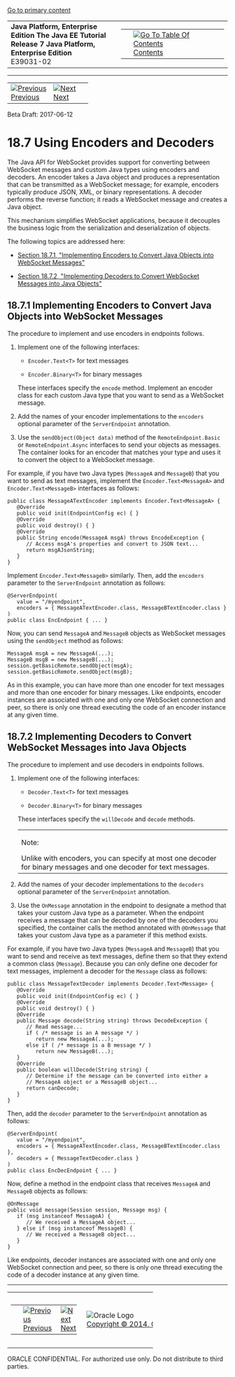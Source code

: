 [Go to primary content](#BEGIN)

<table>
<colgroup>
<col width="50%" />
<col width="50%" />
</colgroup>
<tbody>
<tr class="odd">
<td><strong>Java Platform, Enterprise Edition The Java EE Tutorial</strong><br />
<strong>Release 7 Java Platform, Enterprise Edition</strong><br />
E39031-02</td>
<td><table>
<tbody>
<tr class="odd">
<td> </td>
<td><a href="toc.htm"><img src="../../dcommon/gifs/toc.gif" alt="Go To Table Of Contents" /><br />
<span class="icon">Contents</span></a></td>
</tr>
</tbody>
</table></td>
</tr>
</tbody>
</table>

-----

<table>
<tbody>
<tr class="odd">
<td><a href="websocket006.htm"><img src="../../dcommon/gifs/leftnav.gif" alt="Previous" /><br />
<span class="icon">Previous</span></a> </td>
<td><a href="websocket008.htm"><img src="../../dcommon/gifs/rightnav.gif" alt="Next" /><br />
<span class="icon">Next</span></a></td>
<td> </td>
</tr>
</tbody>
</table>

Beta Draft: 2017-06-12

# 18.7 Using Encoders and Decoders

The Java API for WebSocket provides support for converting between
WebSocket messages and custom Java types using encoders and decoders. An
encoder takes a Java object and produces a representation that can be
transmitted as a WebSocket message; for example, encoders typically
produce JSON, XML, or binary representations. A decoder performs the
reverse function; it reads a WebSocket message and creates a Java
object.

This mechanism simplifies WebSocket applications, because it decouples
the business logic from the serialization and deserialization of
objects.

The following topics are addressed here:

  - [Section 18.7.1, "Implementing Encoders to Convert Java Objects into
    WebSocket Messages"](#CIHBIGBI)

  - [Section 18.7.2, "Implementing Decoders to Convert WebSocket
    Messages into Java
Objects"](#CIHGDJFG)

## 18.7.1 Implementing Encoders to Convert Java Objects into WebSocket Messages

The procedure to implement and use encoders in endpoints follows.

1.  Implement one of the following interfaces:
    
      - `Encoder.Text<T>` for text messages
    
      - `Encoder.Binary<T>` for binary messages
    
    These interfaces specify the `encode` method. Implement an encoder
    class for each custom Java type that you want to send as a WebSocket
    message.

2.  Add the names of your encoder implementations to the `encoders`
    optional parameter of the `ServerEndpoint` annotation.

3.  Use the `sendObject(Object data)` method of the
    `RemoteEndpoint.Basic` or `RemoteEndpoint.Async` interfaces to send
    your objects as messages. The container looks for an encoder that
    matches your type and uses it to convert the object to a WebSocket
    message.

For example, if you have two Java types (`MessageA` and `MessageB`) that
you want to send as text messages, implement the
`Encoder.Text<MessageA>` and `Encoder.Text<MessageB>` interfaces as
follows:

``` oac_no_warn
public class MessageATextEncoder implements Encoder.Text<MessageA> {
   @Override
   public void init(EndpointConfig ec) { }
   @Override
   public void destroy() { }
   @Override
   public String encode(MessageA msgA) throws EncodeException {
      // Access msgA's properties and convert to JSON text...
      return msgAJsonString;
   }
}
```

Implement `Encoder.Text<MessageB>` similarly. Then, add the `encoders`
parameter to the `ServerEndpoint` annotation as follows:

``` oac_no_warn
@ServerEndpoint(
   value = "/myendpoint",
   encoders = { MessageATextEncoder.class, MessageBTextEncoder.class }
)
public class EncEndpoint { ... }
```

Now, you can send `MessageA` and `MessageB` objects as WebSocket
messages using the `sendObject` method as follows:

``` oac_no_warn
MessageA msgA = new MessageA(...);
MessageB msgB = new MessageB(...);
session.getBasicRemote.sendObject(msgA);
session.getBasicRemote.sendObject(msgB);
```

As in this example, you can have more than one encoder for text messages
and more than one encoder for binary messages. Like endpoints, encoder
instances are associated with one and only one WebSocket connection and
peer, so there is only one thread executing the code of an encoder
instance at any given
time.

## 18.7.2 Implementing Decoders to Convert WebSocket Messages into Java Objects

The procedure to implement and use decoders in endpoints follows.

1.  Implement one of the following interfaces:
    
      - `Decoder.Text<T>` for text messages
    
      - `Decoder.Binary<T>` for binary messages
    
    These interfaces specify the `willDecode` and `decode` methods.
    
      
    
    <table>
    <colgroup>
    <col width="100%" />
    </colgroup>
    <tbody>
    <tr class="odd">
    <td><p>Note:</p>
    Unlike with encoders, you can specify at most <span class="italic">one</span> decoder for binary messages and <span class="italic">one</span> decoder for text messages.</td>
    </tr>
    </tbody>
    </table>
    
      

2.  Add the names of your decoder implementations to the `decoders`
    optional parameter of the `ServerEndpoint` annotation.

3.  Use the `OnMessage` annotation in the endpoint to designate a method
    that takes your custom Java type as a parameter. When the endpoint
    receives a message that can be decoded by one of the decoders you
    specified, the container calls the method annotated with
    `@OnMessage` that takes your custom Java type as a parameter if this
    method exists.

For example, if you have two Java types (`MessageA` and `MessageB`) that
you want to send and receive as text messages, define them so that they
extend a common class (`Message`). Because you can only define one
decoder for text messages, implement a decoder for the `Message` class
as follows:

``` oac_no_warn
public class MessageTextDecoder implements Decoder.Text<Message> {
   @Override
   public void init(EndpointConfig ec) { }
   @Override
   public void destroy() { }
   @Override
   public Message decode(String string) throws DecodeException {
      // Read message...
      if ( /* message is an A message */ )
         return new MessageA(...);
      else if ( /* message is a B message */ )
         return new MessageB(...);
   }
   @Override
   public boolean willDecode(String string) {
      // Determine if the message can be converted into either a
      // MessageA object or a MessageB object...
      return canDecode;
   }
}
```

Then, add the `decoder` parameter to the `ServerEndpoint` annotation as
follows:

``` oac_no_warn
@ServerEndpoint(
   value = "/myendpoint",
   encoders = { MessageATextEncoder.class, MessageBTextEncoder.class },
   decoders = { MessageTextDecoder.class }
)
public class EncDecEndpoint { ... }
```

Now, define a method in the endpoint class that receives `MessageA` and
`MessageB` objects as follows:

``` oac_no_warn
@OnMessage
public void message(Session session, Message msg) {
   if (msg instanceof MessageA) {
      // We received a MessageA object...
   } else if (msg instanceof MessageB) {
      // We received a MessageB object...
   }
}
```

Like endpoints, decoder instances are associated with one and only one
WebSocket connection and peer, so there is only one thread executing the
code of a decoder instance at any given time.

-----

<table style="width:66%;">
<colgroup>
<col width="33%" />
<col width="0%" />
<col width="33%" />
</colgroup>
<tbody>
<tr class="odd">
<td><table style="width:96%;">
<colgroup>
<col width="0%" />
<col width="48%" />
<col width="48%" />
</colgroup>
<tbody>
<tr class="odd">
<td> </td>
<td><a href="websocket006.htm"><img src="../../dcommon/gifs/leftnav.gif" alt="Previous" /><br />
<span class="icon">Previous</span></a> </td>
<td><a href="websocket008.htm"><img src="../../dcommon/gifs/rightnav.gif" alt="Next" /><br />
<span class="icon">Next</span></a></td>
</tr>
</tbody>
</table></td>
<td><img src="../../dcommon/gifs/oracle.gif" alt="Oracle Logo" class="copyrightlogo" /> <a href="../../dcommon/html/cpyr.htm"><br />
<span class="copyrightlogo">Copyright © 2014, Oracle and/or its affiliates. All rights reserved.</span></a></td>
<td><table>
<tbody>
<tr class="odd">
<td> </td>
<td><a href="toc.htm"><img src="../../dcommon/gifs/toc.gif" alt="Go To Table Of Contents" /><br />
<span class="icon">Contents</span></a></td>
</tr>
</tbody>
</table></td>
</tr>
</tbody>
</table>

ORACLE CONFIDENTIAL. For authorized use only. Do not distribute to third parties.
